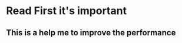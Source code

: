﻿# Read First it's important
This is a help me to improve the performance
-----------------------------------------------------------------------------------------------
